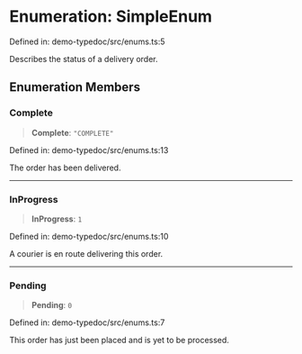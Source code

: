 # Enumeration: SimpleEnum

Defined in: demo-typedoc/src/enums.ts:5

Describes the status of a delivery order.

## Enumeration Members

### Complete

> **Complete**: `"COMPLETE"`

Defined in: demo-typedoc/src/enums.ts:13

The order has been delivered.

***

### InProgress

> **InProgress**: `1`

Defined in: demo-typedoc/src/enums.ts:10

A courier is en route delivering this order.

***

### Pending

> **Pending**: `0`

Defined in: demo-typedoc/src/enums.ts:7

This order has just been placed and is yet to be processed.
